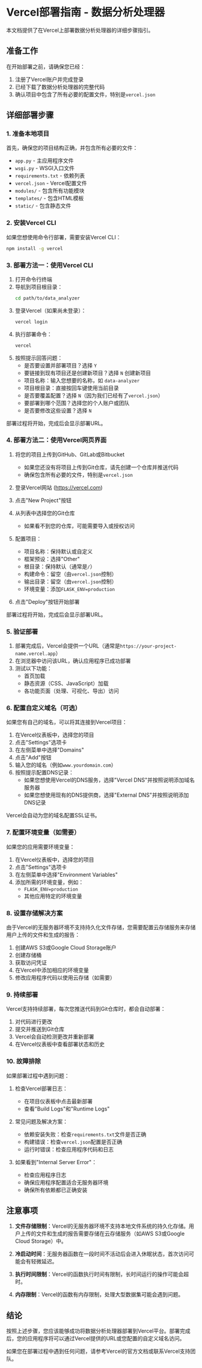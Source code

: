 # Vercel部署指南 - 数据分析处理器

本文档提供了在Vercel上部署数据分析处理器的详细步骤指引。

## 准备工作

在开始部署之前，请确保您已经：

1. 注册了Vercel账户并完成登录
2. 已经下载了数据分析处理器的完整代码
3. 确认项目中包含了所有必要的配置文件，特别是`vercel.json`

## 详细部署步骤

### 1. 准备本地项目

首先，确保您的项目结构正确，并包含所有必要的文件：

- `app.py` - 主应用程序文件
- `wsgi.py` - WSGI入口文件
- `requirements.txt` - 依赖列表
- `vercel.json` - Vercel配置文件
- `modules/` - 包含所有功能模块
- `templates/` - 包含HTML模板
- `static/` - 包含静态文件

### 2. 安装Vercel CLI

如果您想使用命令行部署，需要安装Vercel CLI：

```bash
npm install -g vercel
```

### 3. 部署方法一：使用Vercel CLI

1. 打开命令行终端
2. 导航到项目根目录：
   ```bash
   cd path/to/data_analyzer
   ```
3. 登录Vercel（如果尚未登录）：
   ```bash
   vercel login
   ```
4. 执行部署命令：
   ```bash
   vercel
   ```
5. 按照提示回答问题：
   - 是否要设置并部署项目？选择 `Y`
   - 要链接到现有项目还是创建新项目？选择 `N` 创建新项目
   - 项目名称：输入您想要的名称，如 `data-analyzer`
   - 项目根目录：直接按回车键使用当前目录
   - 是否要覆盖配置？选择 `N`（因为我们已经有了`vercel.json`）
   - 要部署到哪个范围？选择您的个人账户或团队
   - 是否要修改这些设置？选择 `N`

部署过程将开始，完成后会显示部署URL。

### 4. 部署方法二：使用Vercel网页界面

1. 将您的项目上传到GitHub、GitLab或Bitbucket
   - 如果您还没有将项目上传到Git仓库，请先创建一个仓库并推送代码
   - 确保包含所有必要的文件，特别是`vercel.json`

2. 登录Vercel网站 (https://vercel.com)

3. 点击"New Project"按钮

4. 从列表中选择您的Git仓库
   - 如果看不到您的仓库，可能需要导入或授权访问

5. 配置项目：
   - 项目名称：保持默认或自定义
   - 框架预设：选择"Other"
   - 根目录：保持默认（通常是`/`）
   - 构建命令：留空（由`vercel.json`控制）
   - 输出目录：留空（由`vercel.json`控制）
   - 环境变量：添加`FLASK_ENV=production`

6. 点击"Deploy"按钮开始部署

部署过程将开始，完成后会显示部署URL。

### 5. 验证部署

1. 部署完成后，Vercel会提供一个URL（通常是`https://your-project-name.vercel.app`）
2. 在浏览器中访问该URL，确认应用程序已成功部署
3. 测试以下功能：
   - 首页加载
   - 静态资源（CSS、JavaScript）加载
   - 各功能页面（处理、可视化、导出）访问

### 6. 配置自定义域名（可选）

如果您有自己的域名，可以将其连接到Vercel项目：

1. 在Vercel仪表板中，选择您的项目
2. 点击"Settings"选项卡
3. 在左侧菜单中选择"Domains"
4. 点击"Add"按钮
5. 输入您的域名（例如`www.yourdomain.com`）
6. 按照提示配置DNS记录：
   - 如果您想使用Vercel的DNS服务，选择"Vercel DNS"并按照说明添加域名服务器
   - 如果您想使用现有的DNS提供商，选择"External DNS"并按照说明添加DNS记录

Vercel会自动为您的域名配置SSL证书。

### 7. 配置环境变量（如需要）

如果您的应用需要环境变量：

1. 在Vercel仪表板中，选择您的项目
2. 点击"Settings"选项卡
3. 在左侧菜单中选择"Environment Variables"
4. 添加所需的环境变量，例如：
   - `FLASK_ENV=production`
   - 其他应用特定的环境变量

### 8. 设置存储解决方案

由于Vercel的无服务器环境不支持持久化文件存储，您需要配置云存储服务来存储用户上传的文件和生成的报告：

1. 创建AWS S3或Google Cloud Storage账户
2. 创建存储桶
3. 获取访问凭证
4. 在Vercel中添加相应的环境变量
5. 修改应用程序代码以使用云存储（如需要）

### 9. 持续部署

Vercel支持持续部署，每次您推送代码到Git仓库时，都会自动部署：

1. 对代码进行更改
2. 提交并推送到Git仓库
3. Vercel会自动检测更改并重新部署
4. 在Vercel仪表板中查看部署状态和历史

### 10. 故障排除

如果部署过程中遇到问题：

1. 检查Vercel部署日志：
   - 在项目仪表板中点击最新部署
   - 查看"Build Logs"和"Runtime Logs"

2. 常见问题及解决方案：
   - 依赖安装失败：检查`requirements.txt`文件是否正确
   - 构建错误：检查`vercel.json`配置是否正确
   - 运行时错误：检查应用程序代码和日志

3. 如果看到"Internal Server Error"：
   - 检查应用程序日志
   - 确保应用程序配置适合无服务器环境
   - 确保所有依赖都已正确安装

## 注意事项

1. **文件存储限制**：Vercel的无服务器环境不支持本地文件系统的持久化存储。用户上传的文件和生成的报告需要存储在云存储服务（如AWS S3或Google Cloud Storage）中。

2. **冷启动时间**：无服务器函数在一段时间不活动后会进入休眠状态，首次访问可能会有轻微延迟。

3. **执行时间限制**：Vercel的函数执行时间有限制，长时间运行的操作可能会超时。

4. **内存限制**：Vercel的函数有内存限制，处理大型数据集可能会遇到问题。

## 结论

按照上述步骤，您应该能够成功将数据分析处理器部署到Vercel平台。部署完成后，您的应用程序将可以通过Vercel提供的URL或您配置的自定义域名访问。

如果您在部署过程中遇到任何问题，请参考Vercel的官方文档或联系Vercel支持团队。
